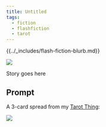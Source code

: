 ```yaml
---
title: Untitled
tags:
  - fiction
  - flashfiction
  - tarot
---
```


{{../_includes/flash-fiction-blurb.md}}

<!--more-->

<img src="./cover.png" class="fullwidth" />

Story goes here

## Prompt

A 3-card spread from my [Tarot Thing](https://lmorchard.github.io/tarot-thing/):

![](20220416155859.png)

